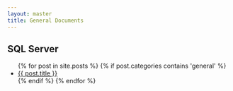 ```yaml
---
layout: master
title: General Documents
---
```


## SQL Server

<ul class="posts">
{% for post in site.posts %}
    {% if post.categories contains 'general' %}
        <li><a href="{{ BASE_PATH }}{{ post.url }}">{{ post.title }}</a></li>
    {% endif %}
{% endfor %}
</ul>
